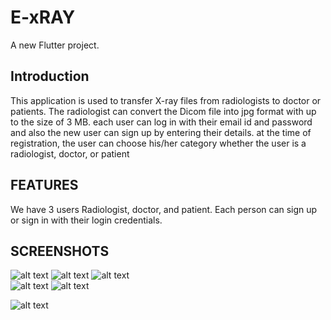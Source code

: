# E-xRAY


A new Flutter project.



## Introduction



This application is used to transfer X-ray files from radiologists to doctor or patients. The radiologist can convert the Dicom file into jpg format with up to the size of 3 MB. each user can log in with their email id and password and also the new user can sign up by entering their details. at the time of registration, the user can choose his/her category whether the user is a radiologist, doctor, or patient 





## FEATURES 


 
  We have  3 users  Radiologist, doctor, and patient. Each person can sign up or sign in with their login credentials.
  
  
  
  ## SCREENSHOTS
  
  
   
 ![alt text](https://firebasestorage.googleapis.com/v0/b/e-xray-87d05.appspot.com/o/SCREENSHOTS%2F6.sign%20up.png?alt=media&token=f5107b1f-0065-4b58-8f66-e39f006ebdf3)  ![alt text](https://firebasestorage.googleapis.com/v0/b/e-xray-87d05.appspot.com/o/SCREENSHOTS%2F5.sign%20in.png?alt=media&token=81979fec-13dc-4dcc-bb9a-2c50cf764a5c)
 ![alt text](https://firebasestorage.googleapis.com/v0/b/e-xray-87d05.appspot.com/o/SCREENSHOTS%2F12.doctor%20home.png?alt=media&token=424df8f5-8bc5-49d8-9ea8-d8c2bc8f33c5)      
  ![alt text](https://firebasestorage.googleapis.com/v0/b/e-xray-87d05.appspot.com/o/SCREENSHOTS%2F15.patient%20home.png?alt=media&token=3d6bdf18-6f53-4e4e-8c0d-78dca9c00844)
  ![alt text](https://firebasestorage.googleapis.com/v0/b/e-xray-87d05.appspot.com/o/SCREENSHOTS%2F7.radiologist__home%5B1%5D.png?alt=media&token=48d331b8-dfa4-4ce3-bd0c-2d9e83c98d7d)
 
 ![alt text](https://firebasestorage.googleapis.com/v0/b/e-xray-87d05.appspot.com/o/SCREENSHOTS%2F8.radiologist%20profile%20(1).png?alt=media&token=797bc0ce-3fc7-4d3b-866b-50ed28a4a96a)
